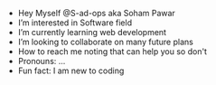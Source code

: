 -  Hey Myself @S-ad-ops aka Soham Pawar
-  I’m interested in Software field
-  I’m currently learning web development
-  I’m looking to collaborate on many future plans 
-  How to reach me noting that can help you so don't
-  Pronouns: ...
-  Fun fact: I am new to coding 

<!---
S-ad-ops/S-ad-ops is a ✨ special ✨ repository because its `README.md` (this file) appears on your GitHub profile.
You can click the Preview link to take a look at your changes.
--->
